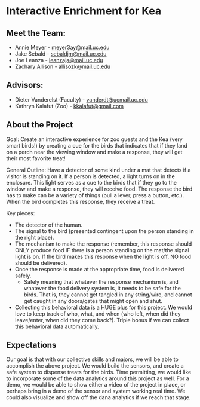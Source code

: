 # Interactive Enrichment for Kea

## Meet the Team:
* Annie Meyer - meyer3ay@mail.uc.edu
* Jake Sebald - sebaldjm@mail.uc.edu
* Joe Leanza - leanzaja@mail.uc.edu
* Zachary Allison - allisozk@mail.uc.edu

## Advisors:
* Dieter Vanderelst (Faculty) - vanderdt@ucmail.uc.edu
* Kathryn  Kalafut (Zoo) - kkalafut@gmail.com

## About the Project
Goal: Create an interactive experience for zoo guests and the Kea (very smart birds!) by creating a cue for the birds that indicates that if they land on a perch near the viewing window and make a response, they will get their most favorite treat!

General Outline: Have a detector of some kind under a mat that detects if a visitor is standing on it. If a person is detected, a light turns on in the enclosure. This light serves as a cue to the birds that if they go to the window and make a response, they will receive food. The response the bird has to make can be a variety of things (pull a lever, press a button, etc.). When the bird completes this response, they receive a treat. 

Key pieces: 
*	The detector of the human. 
*	The signal to the bird (presented contingent upon the person standing in the right place). 
*	The mechanism to make the response (remember, this response should ONLY produce food IF there is a person standing on the mat/the signal light is on. If the bird makes this response when the light is off, NO food should be delivered). 
*	Once the response is made at the appropriate time, food is delivered safely. 
    *	Safely meaning that whatever the response mechanism is, and whatever the food delivery system is, it needs to be safe for the birds. That is, they cannot get tangled in any string/wire, and cannot get caught in any doors/gates that might open and shut. 
*	Collecting this behavioral data is a HUGE plus for this project. We would love to keep track of who, what, and when (who left, when did they leave/enter, when did they come back?). Triple bonus if we can collect this behavioral data automatically. 

## Expectations

Our goal is that with our collective skills and majors, we will be able to accomplish the above project. We would build the sensors, and create a safe system to dispense treats for the birds. Time permitting, we would like to incorporate some of the data analytics around this project as well. For a demo, we would be able to show either a video of the project in place, or perhaps bring in a demo of the sensor and system working real time. We could also visualize and show off the dana analytics if we reach that stage.
